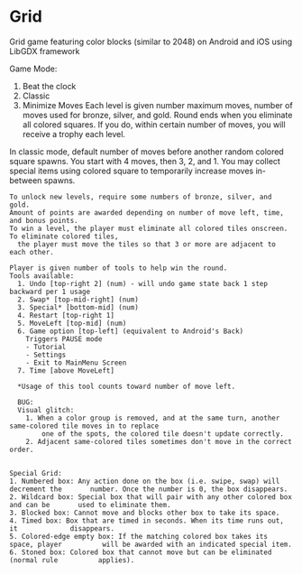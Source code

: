 # Grid
Grid game featuring color blocks (similar to 2048) on Android and iOS using LibGDX framework

Game Mode: 
  1. Beat the clock
  2. Classic
  3. Minimize Moves
    Each level is given number maximum moves, number of moves used for bronze, silver, and gold. Round ends when you eliminate all colored squares. If you do, within certain number of moves, you will receive a trophy each level. 

In classic mode, default number of moves before another random colored square spawns. You start with 4 moves, then 3, 2, and 1. You may collect special items using colored square to temporarily increase moves in-between spawns. 

    To unlock new levels, require some numbers of bronze, silver, and gold.
    Amount of points are awarded depending on number of move left, time, and bonus points.
    To win a level, the player must eliminate all colored tiles onscreen. To eliminate colored tiles,
      the player must move the tiles so that 3 or more are adjacent to each other. 
    
    Player is given number of tools to help win the round.
    Tools available:
      1. Undo [top-right 2] (num) - will undo game state back 1 step backward per 1 usage
      2. Swap* [top-mid-right] (num)
      3. Special* [bottom-mid] (num)
      4. Restart [top-right 1]
      5. MoveLeft [top-mid] (num)
      6. Game option [top-left] (equivalent to Android's Back) 
      	Triggers PAUSE mode
      	- Tutorial
      	- Settings
      	- Exit to MainMenu Screen
      7. Time [above MoveLeft]
      
      *Usage of this tool counts toward number of move left.
      
      BUG:
      Visual glitch:
      	1. When a color group is removed, and at the same turn, another same-colored tile moves in to replace
      		one of the spots, the colored tile doesn't update correctly.
      	2. Adjacent same-colored tiles sometimes don't move in the correct order.


	Special Grid:
	1. Numbered box: Any action done on the box (i.e. swipe, swap) will decrement the 		number. Once the number is 0, the box disappears.
	2. Wildcard box: Special box that will pair with any other colored box and can be 		used to eliminate them.
	3. Blocked box: Cannot move and blocks other box to take its space.
	4. Timed box: Box that are timed in seconds. When its time runs out, it 			disappears.
	5. Colored-edge empty box: If the matching colored box takes its space, player 			will be awarded with an indicated special item.
	6. Stoned box: Colored box that cannot move but can be eliminated (normal rule 			applies).

